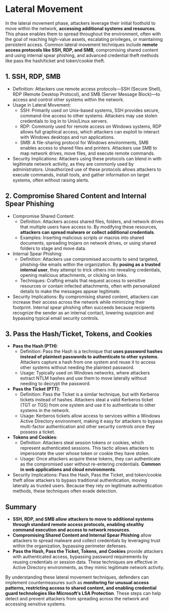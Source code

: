 <br>

# Lateral Movement
In the lateral movement phase, attackers leverage their initial foothold to move within the network, **accessing additional systems and resources**. This phase enables them to spread throughout the environment, often with the goal of reaching high-value assets, escalating privileges, or maintaining persistent access. Common lateral movement techniques include **remote access protocols like SSH, RDP, and SMB**, compromising shared content and using internal spear phishing, and advanced credential theft methods like pass the hash/ticket and token/cookie theft.

## 1. SSH, RDP, SMB
  - Definition: Attackers use remote access protocols—SSH (Secure Shell), RDP (Remote Desktop Protocol), and SMB (Server Message Block)—to access and control other systems within the network.
  - Usage in Lateral Movement:
    - SSH: Primarily used on Unix-based systems, SSH provides secure, command-line access to other systems. Attackers may use stolen credentials to log in to Unix/Linux servers.
    - RDP: Commonly used for remote access on Windows systems, RDP allows full graphical access, which attackers can exploit to interact with Windows desktops and run applications.
    - SMB: A file-sharing protocol for Windows environments, SMB enables access to shared files and printers. Attackers use SMB to map network drives, move files, and execute remote commands.
  - Security Implications: Attackers using these protocols can blend in with legitimate network activity, as they are commonly used by administrators. Unauthorized use of these protocols allows attackers to execute commands, install tools, and gather information on target systems, often without raising alerts.

## 2. Compromise Shared Content and Internal Spear Phishing
  - Compromise Shared Content:
    - Definition: Attackers access shared files, folders, and network drives that multiple users have access to. By modifying these resources, **attackers can spread malware or collect additional credentials**.
    - Examples: Inserting malicious scripts or macros into shared documents, spreading trojans on network drives, or using shared folders to stage and move data.
  - Internal Spear Phishing:
    - Definition: Attackers use compromised accounts to send targeted, phishing-like emails within the organization. By **posing as a trusted internal user**, they attempt to trick others into revealing credentials, opening malicious attachments, or clicking on links.
    - Techniques: Crafting emails that request access to sensitive resources or contain infected attachments, often with personalized details to make the messages appear legitimate.
  - Security Implications: By compromising shared content, attackers can increase their access across the network while minimizing their footprint. Internal spear phishing often succeeds because recipients recognize the sender as an internal contact, lowering suspicion and bypassing typical email security controls.

## 3. Pass the Hash/Ticket, Tokens, and Cookies
  - **Pass the Hash (PTH)**:
    - Definition: Pass the Hash is a technique that **uses password hashes instead of plaintext passwords to authenticate to other systems**. Attackers capture a hash from one system and reuse it to access other systems without needing the plaintext password.
    - Usage: Typically used on Windows networks, where attackers extract NTLM hashes and use them to move laterally without needing to decrypt the password.
  - **Pass the Ticket (PTT)**:
    - Definition: Pass the Ticket is a similar technique, but with Kerberos tickets instead of hashes. Attackers steal a valid Kerberos ticket (TGT or TGS) from one system and use it to authenticate to other systems in the network.
    - Usage: Kerberos tickets allow access to services within a Windows Active Directory environment, making it easy for attackers to bypass multi-factor authentication and other security controls once they possess a ticket.
  - **Tokens and Cookies**:
    - Definition: Attackers steal session tokens or cookies, which represent authenticated sessions. This tactic allows attackers to impersonate the user whose token or cookie they have stolen.
    - Usage: Once attackers acquire these tokens, they can authenticate as the compromised user without re-entering credentials. **Common in web applications and cloud environments**.
  - Security Implications: Pass the Hash, Pass the Ticket, and token/cookie theft allow attackers to bypass traditional authentication, moving laterally as trusted users. Because they rely on legitimate authentication methods, these techniques often evade detection.

## Summary
  - **SSH, RDP, and SMB allow attackers to move to additional systems through standard remote access protocols, enabling stealthy command execution and access to network resources**.
  - **Compromising Shared Content and Internal Spear Phishing** allow attackers to spread malware and collect credentials by leveraging trust within the organization, bypassing perimeter defenses.
  - **Pass the Hash, Pass the Ticket, Tokens, and Cookies** provide attackers with authenticated access, bypassing password requirements by reusing credentials or session data. These techniques are effective in Active Directory environments, as they mimic legitimate network activity.

By understanding these lateral movement techniques, defenders can implement countermeasures such as **monitoring for unusual access patterns, restricting access to shared content, and enabling credential guard technologies like Microsoft’s LSA Protection**. These steps can help detect and prevent attackers from spreading across the network and accessing sensitive systems.  
<br>